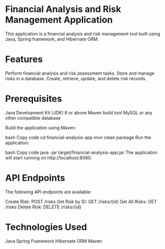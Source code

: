 # Financial Analysis and Risk Management Application
This application is a financial analysis and risk management tool built using Java, Spring framework, and Hibernate ORM.

# Features
Perform financial analysis and risk assessment tasks.
Store and manage risks in a database.
Create, retrieve, update, and delete risk records.

# Prerequisites
Java Development Kit (JDK) 8 or above
Maven build tool
MySQL or any other compatible database

Build the application using Maven:

bash
Copy code
cd financial-analysis-app
mvn clean package
Run the application:

bash
Copy code
java -jar target/financial-analysis-app.jar
The application will start running on http://localhost:8080.

# API Endpoints
The following API endpoints are available:

Create Risk: POST /risks
Get Risk by ID: GET /risks/{id}
Get All Risks: GET /risks
Delete Risk: DELETE /risks/{id}

# Technologies Used
Java
Spring Framework
Hibernate ORM
Maven

